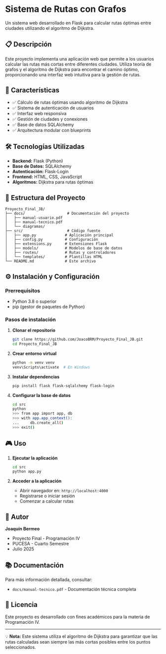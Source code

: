 # Sistema de Rutas con Grafos

Un sistema web desarrollado en Flask para calcular rutas óptimas entre ciudades utilizando el algoritmo de Dijkstra.

## 📋 Descripción

Este proyecto implementa una aplicación web que permite a los usuarios calcular las rutas más cortas entre diferentes ciudades. Utiliza teoría de grafos y el algoritmo de Dijkstra para encontrar el camino óptimo, proporcionando una interfaz web intuitiva para la gestión de rutas.

## 🚀 Características

- ✅ Cálculo de rutas óptimas usando algoritmo de Dijkstra
- ✅ Sistema de autenticación de usuarios
- ✅ Interfaz web responsiva
- ✅ Gestión de ciudades y conexiones
- ✅ Base de datos SQLAlchemy
- ✅ Arquitectura modular con blueprints

## 🛠️ Tecnologías Utilizadas

- **Backend:** Flask (Python)
- **Base de Datos:** SQLAlchemy
- **Autenticación:** Flask-Login
- **Frontend:** HTML, CSS, JavaScript
- **Algoritmos:** Dijkstra para rutas óptimas

## 📁 Estructura del Proyecto

```
Proyecto_Final_JB/
├── docs/                   # Documentación del proyecto
│   ├── manual-usuario.pdf
│   ├── manual-tecnico.pdf
│   └── diagramas/
├── src/                    # Código fuente
│   ├── app.py             # Aplicación principal
│   ├── config.py          # Configuración
│   ├── extensions.py      # Extensiones Flask
│   ├── models/            # Modelos de base de datos
│   ├── routes/            # Rutas y controladores
│   └── templates/         # Plantillas HTML
└── README.md              # Este archivo
```

## ⚙️ Instalación y Configuración

### Prerrequisitos

- Python 3.8 o superior
- pip (gestor de paquetes de Python)

### Pasos de instalación

1. **Clonar el repositorio**

   ```bash
   git clone https://github.com/JoacoBRM/Proyecto_Final_JB.git
   cd Proyecto_Final_JB
   ```
2. **Crear entorno virtual**

   ```bash
   python -m venv venv
   venv\Scripts\activate  # En Windows
   ```
3. **Instalar dependencias**

   ```bash
   pip install flask flask-sqlalchemy flask-login
   ```
4. **Configurar la base de datos**

   ```bash
   cd src
   python
   >>> from app import app, db
   >>> with app.app_context():
   ...     db.create_all()
   >>> exit()
   ```

## 🎮 Uso

1. **Ejecutar la aplicación**

   ```bash
   cd src
   python app.py
   ```
2. **Acceder a la aplicación**

   - Abrir navegador en: `http://localhost:4000`
   - Registrarse o iniciar sesión
   - Comenzar a calcular rutas

## 👤 Autor

**Joaquín Bermeo**

- Proyecto Final - Programación IV
- PUCESA - Cuarto Semestre
- Julio 2025

## 📚 Documentación

Para más información detallada, consultar:

- `docs/manual-tecnico.pdf` - Documentación técnica completa

## 📄 Licencia

Este proyecto es desarrollado con fines académicos para la materia de Programación IV.

---

💡 **Nota:** Este sistema utiliza el algoritmo de Dijkstra para garantizar que las rutas calculadas sean siempre las más cortas posibles entre los puntos seleccionados.
